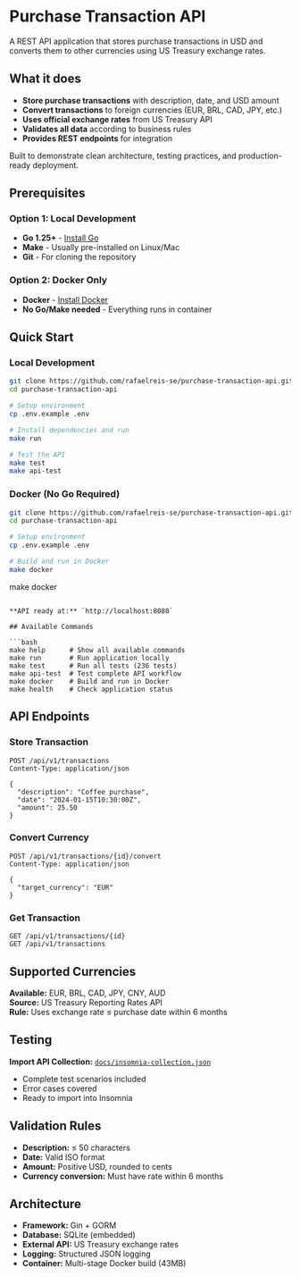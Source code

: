 # Purchase Transaction API

A REST API application that stores purchase transactions in USD and converts them to other currencies using US Treasury exchange rates.

## What it does

- **Store purchase transactions** with description, date, and USD amount
- **Convert transactions** to foreign currencies (EUR, BRL, CAD, JPY, etc.)
- **Uses official exchange rates** from US Treasury API
- **Validates all data** according to business rules
- **Provides REST endpoints** for integration

Built to demonstrate clean architecture, testing practices, and production-ready deployment.

## Prerequisites

### Option 1: Local Development

- **Go 1.25+** - [Install Go](https://golang.org/doc/install)
- **Make** - Usually pre-installed on Linux/Mac
- **Git** - For cloning the repository

### Option 2: Docker Only

- **Docker** - [Install Docker](https://docs.docker.com/get-docker/)
- **No Go/Make needed** - Everything runs in container

## Quick Start

### Local Development

```bash
git clone https://github.com/rafaelreis-se/purchase-transaction-api.git
cd purchase-transaction-api

# Setup environment
cp .env.example .env

# Install dependencies and run
make run

# Test the API
make test
make api-test
```

### Docker (No Go Required)

```bash
git clone https://github.com/rafaelreis-se/purchase-transaction-api.git
cd purchase-transaction-api

# Setup environment
cp .env.example .env

# Build and run in Docker
make docker
```

make docker

````

**API ready at:** `http://localhost:8080`

## Available Commands

```bash
make help      # Show all available commands
make run       # Run application locally
make test      # Run all tests (236 tests)
make api-test  # Test complete API workflow
make docker    # Build and run in Docker
make health    # Check application status
````

## API Endpoints

### Store Transaction

```http
POST /api/v1/transactions
Content-Type: application/json

{
  "description": "Coffee purchase",
  "date": "2024-01-15T10:30:00Z",
  "amount": 25.50
}
```

### Convert Currency

```http
POST /api/v1/transactions/{id}/convert
Content-Type: application/json

{
  "target_currency": "EUR"
}
```

### Get Transaction

```http
GET /api/v1/transactions/{id}
GET /api/v1/transactions
```

## Supported Currencies

**Available:** EUR, BRL, CAD, JPY, CNY, AUD  
**Source:** US Treasury Reporting Rates API  
**Rule:** Uses exchange rate ≤ purchase date within 6 months

## Testing

**Import API Collection:** [`docs/insomnia-collection.json`](docs/insomnia-collection.json)

- Complete test scenarios included
- Error cases covered
- Ready to import into Insomnia

## Validation Rules

- **Description:** ≤ 50 characters
- **Date:** Valid ISO format
- **Amount:** Positive USD, rounded to cents
- **Currency conversion:** Must have rate within 6 months

## Architecture

- **Framework:** Gin + GORM
- **Database:** SQLite (embedded)
- **External API:** US Treasury exchange rates
- **Logging:** Structured JSON logging
- **Container:** Multi-stage Docker build (43MB)
